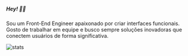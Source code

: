 <h5>Hey! 👊🏽</h5>

<p align="left"> 
Sou um Front-End Engineer apaixonado por criar interfaces funcionais. Gosto de trabalhar em equipe e busco sempre soluções inovadoras que conectem usuários de forma significativa.
</p>

![stats](https://github-readme-stats.vercel.app/api/top-langs/?username=LucasKinoshita&hide=html&layout=compact&theme=radical)
